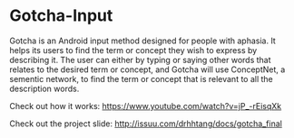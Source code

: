 Gotcha-Input
============

Gotcha is an Android input method designed for people with aphasia. 
It helps its users to find the term or concept they wish to express by describing it.
The user can either by typing or saying other words that relates to the desired term or concept, 
and Gotcha will use ConceptNet, a sementic network, to find the term or concept that is relevant
to all the description words.

Check out how it works:
https://www.youtube.com/watch?v=jP_-rEisqXk

Check out the project slide:
http://issuu.com/drhhtang/docs/gotcha_final
